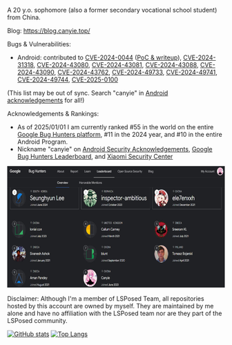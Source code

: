 A 20 y.o. sophomore (also a former secondary vocational school student) from China.

Blog: https://blog.canyie.top/
<!-- 
Telegram channel: [@CanyieChannel](https://t.me/CanyieChannel) -->

Bugs & Vulnerabilities: 
- Android: contributed to [CVE-2024-0044](https://nvd.nist.gov/vuln/detail/CVE-2024-0044) ([PoC & writeup](https://github.com/canyie/CVE-2024-0044)), [CVE-2024-31318](https://nvd.nist.gov/vuln/detail/CVE-2024-31318), [CVE-2024-43080](https://nvd.nist.gov/vuln/detail/CVE-2024-43080), [CVE-2024-43081](https://nvd.nist.gov/vuln/detail/CVE-2024-43081), [CVE-2024-43088](https://nvd.nist.gov/vuln/detail/CVE-2024-43088), [CVE-2024-43090](https://nvd.nist.gov/vuln/detail/CVE-2024-43090), [CVE-2024-43762](https://nvd.nist.gov/vuln/detail/CVE-2024-43762), [CVE-2024-49733](https://nvd.nist.gov/vuln/detail/CVE-2024-49733), [CVE-2024-49741](https://nvd.nist.gov/vuln/detail/CVE-2024-49741), [CVE-2024-49744](https://nvd.nist.gov/vuln/detail/CVE-2024-49744), [CVE-2025-0100](https://nvd.nist.gov/vuln/detail/CVE-2025-0100)


(This list may be out of sync. Search "canyie" in [Android acknowledgements](https://source.android.com/docs/security/overview/acknowledgements) for all!)

Acknowledgements & Rankings:
- As of 2025/01/01 I am currently ranked #55 in the world on the entire [Google Bug Hunters platform](https://bughunters.google.com/profile/3497d4e9-5612-4155-a861-dd1f97509949), #11 in the 2024 year, and #10 in the entire Android Program.
- Nickname "canyie" on [Android Security Acknowledgements](https://source.android.com/docs/security/overview/acknowledgements), [Google Bug Hunters Leaderboard](https://bughunters.google.com/leaderboard), and [Xiaomi Security Center](https://sec.xiaomi.com/#/hero)

<img src="google-bughunters-2024-rank.jpg" alt="2024 Ranking" width="640" height="281">

<!--
Discussion Group:
- QQ Group: 949888394
- Telegram Group: [@DreamlandFramework](t.me/DreamlandFramework)
-->
<!-- What are you trying to seek out? -->

Disclaimer: Although I'm a member of LSPosed Team, all repositories hosted by this account are owned by myself. They are maintained by me alone and have no affiliation with the LSPosed team nor are they part of the LSPosed community.

[![GitHub stats](https://github-readme-stats.vercel.app/api?username=canyie&count_private=true&show_icons=true)](https://github.com/anuraghazra/github-readme-stats)
[![Top Langs](https://github-readme-stats-one-bice.vercel.app/api/top-langs/?username=canyie&layout=compact&langs_count=10&exclude_repo=iQOO-Z1-kernel,canyie.github.io)](https://github.com/anuraghazra/github-readme-stats)

<!--
**canyie/canyie** is a ✨ _special_ ✨ repository because its `README.md` (this file) appears on your GitHub profile.

Here are some ideas to get you started:

- 🔭 I’m currently working on ...
- 🌱 I’m currently learning ...
- 👯 I’m looking to collaborate on ...
- 🤔 I’m looking for help with ...
- 💬 Ask me about ...
- 📫 How to reach me: ...
- 😄 Pronouns: ...
- ⚡ Fun fact: ...
-->
